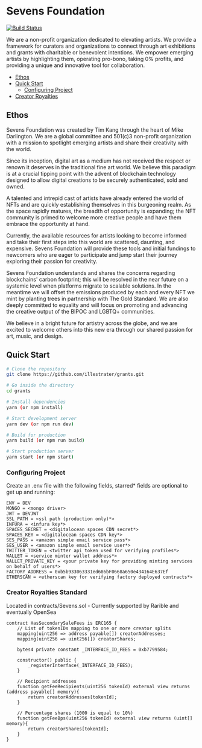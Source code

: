 # Sevens Foundation

[![Build Status](https://travis-ci.org/crsandeep/simple-react-full-stack.svg?branch=master)](https://travis-ci.org/crsandeep/simple-react-full-stack)


We are a non-profit organization dedicated to elevating artists. We provide a framework for curators and organizations to connect through art exhibitions and grants with charitable or benevolent intentions. We empower emerging artists by highlighting them, operating pro-bono, taking 0% profits, and providing a unique and innovative tool for collaboration.

- [Ethos](#ethos)
- [Quick Start](#quick-start)
  - [Configuring Project](#configuring-project)
- [Creator Royalties](#creator-royalties-standard)

## Ethos

Sevens Foundation was created by Tim Kang through the heart of Mike Darlington. We are a global committee and 501(c)3 non-profit organization with a mission to spotlight emerging artists and share their creativity with the world.

Since its inception, digital art as a medium has not received the respect or renown it deserves in the traditional fine art world. We believe this paradigm is at a crucial tipping point with the advent of blockchain technology designed to allow digital creations to be securely authenticated, sold and owned.

A talented and intrepid cast of artists have already entered the world of NFTs and are quickly establishing themselves in this burgeoning realm. As the space rapidly matures, the breadth of opportunity is expanding; the NFT community is primed to welcome more creative people and have them embrace the opportunity at hand.

Currently, the available resources for artists looking to become informed and take their first steps into this world are scattered, daunting, and expensive. Sevens Foundation will provide these tools and initial fundings to newcomers who are eager to participate and jump start their journey exploring their passion for creativity.

Sevens Foundation understands and shares the concerns regarding blockchains' carbon footprint; this will be resolved in the near future on a systemic level when platforms migrate to scalable solutions. In the meantime we will offset the emissions produced by each and every NFT we mint by planting trees in partnership with The Gold Standard. We are also deeply committed to equality and will focus on promoting and advancing the creative output of the BIPOC and LGBTQ+ communities.

We believe in a bright future for artistry across the globe, and we are excited to welcome others into this new era through our shared passion for art, music, and design.


## Quick Start

```bash
# Clone the repository
git clone https://github.com/illestrater/grants.git

# Go inside the directory
cd grants

# Install dependencies
yarn (or npm install)

# Start development server
yarn dev (or npm run dev)

# Build for production
yarn build (or npm run build)

# Start production server
yarn start (or npm start)
```


### Configuring Project

Create an .env file with the following fields, starred* fields are optional to get up and running:

```
ENV = DEV
MONGO = <mongo driver>
JWT = DEVJWT
SSL_PATH = <ssl path (production only)*>
INFURA = <infura key*>
SPACES_SECRET = <digitalocean spaces CDN secret*>
SPACES_KEY = <digitalocean spaces CDN key*>
SES_PASS = <amazon simple email service pass*>
SES_USER = <amazon simple email service user*>
TWITTER_TOKEN = <twitter api token used for verifying profiles*>
WALLET = <service minter wallet address*>
WALLET_PRIVATE_KEY = <your private key for providing minting services on behalf of users*>
FACTORY_ADDRESS = 0xb5b933063331ed686bF0668a650e434164E637Ef
ETHERSCAN = <etherscan key for verifying factory deployed contracts*>
```


### Creator Royalties Standard

Located in contracts/Sevens.sol - Currently supported by Rarible and eventually OpenSea

```
contract HasSecondarySaleFees is ERC165 {
    // List of tokenIDs mapping to one or more creator splits
	mapping(uint256 => address payable[]) creatorAddresses;
	mapping(uint256 => uint256[]) creatorShares;

	bytes4 private constant _INTERFACE_ID_FEES = 0xb7799584;

	constructor() public {
		_registerInterface(_INTERFACE_ID_FEES);
	}

    // Recipient addresses 
	function getFeeRecipients(uint256 tokenId) external view returns (address payable[] memory){
		return creatorAddresses[tokenId];
	}

    // Percentage shares (1000 is equal to 10%)
	function getFeeBps(uint256 tokenId) external view returns (uint[] memory){
		return creatorShares[tokenId];
	}
}
```